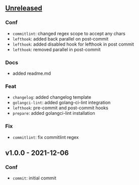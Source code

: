 <a name="unreleased"></a>
## [Unreleased]

### Conf
- `commitlint`: changed regex scope to accept any chars
- `lefthook`: added back parallel on post-commit
- `lefthook`: added disabled hook for lefthook in post commit
- `lefthook`: removed parallel in post-commit

### Docs
- added readme.md

### Feat
- `changelog`: added changelog template
- `golangci-lint`: added golang-ci-lint integration
- `lefthook`: pre-commit and post-commit hooks
- `prepare`: added golangci-lint installation

### Fix
- `commitlint`: fix commitlint regex


<a name="v1.0.0"></a>
## v1.0.0 - 2021-12-06
### Conf
- `commit`: initial commit


[Unreleased]: https://github.com/tigorlazuardi/repo-template-go/compare/v1.0.0...HEAD
